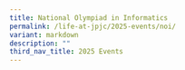 ```yaml
---
title: National Olympiad in Informatics
permalink: /life-at-jpjc/2025-events/noi/
variant: markdown
description: ""
third_nav_title: 2025 Events
---
```

